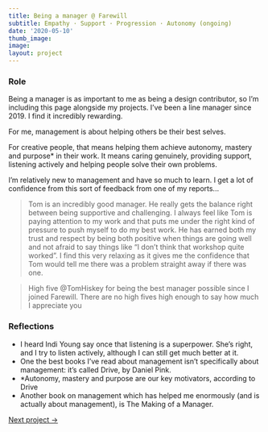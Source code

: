 ```yaml
---
title: Being a manager @ Farewill
subtitle: Empathy · Support · Progression · Autonomy (ongoing)
date: '2020-05-10'
thumb_image: 
image: 
layout: project
---
```


### Role

Being a manager is as important to me as being a design contributor, so I’m including this page alongside my projects.
I’ve been a line manager since 2019. I find it incredibly rewarding. 

For me, management is about helping others be their best selves. 

For creative people, that means helping them achieve autonomy, mastery and purpose* in their work. It means caring genuinely, providing support, listening actively and helping people solve their own problems. 

I’m relatively new to management and have so much to learn. I get a lot of confidence from this sort of feedback from one of my reports...

>Tom is an incredibly good manager. He really gets the balance right between being supportive and challenging. I always feel like Tom is paying attention to my work and that puts me under the right kind of pressure to push myself to do my best work. He has earned both my trust and respect by being both positive when things are going well and not afraid to say  things like “I don’t think that workshop quite worked”. I find this very relaxing as it gives me the confidence that Tom would tell me there was a problem straight away if there was one.

> High five @TomHiskey for being the best manager possible since I joined Farewill. There are no high fives high enough to say how much I appreciate you

### Reflections
- I heard Indi Young say once that listening is a superpower. She’s right, and I try to listen actively, although I can still get much better at it. 
- One the best books I’ve read about management isn’t specifically about management: it’s called Drive, by Daniel Pink. 
- *Autonomy, mastery and purpose are our key motivators, according to Drive
- Another book on management which has helped me enormously (and is actually about management), is The Making of a Manager.

[Next project →](/portfolio/gathering-info-person-died-farewill)
